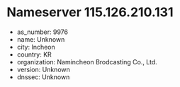 # Nameserver 115.126.210.131

* as_number: 9976
* name: Unknown
* city: Incheon
* country: KR
* organization: Namincheon Brodcasting Co., Ltd.
* version: Unknown
* dnssec: Unknown
